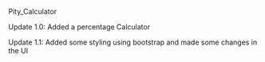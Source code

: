 Pity_Calculator

Update 1.0:
Added a percentage Calculator

Update 1.1:
Added some styling using bootstrap and made some changes in the UI

